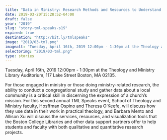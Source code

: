 ```yaml
---
title: "Data in Ministry: Research Methods and Resources to Understand Changes in our Church"
date: 2019-03-20T15:28:52-04:00
draft: false
year: "2019"
slug: "story-tml-speaks-s19"
expired: true
destination: "http://bit.ly/tmlspeaks"
image: "2019/03-tml.png"
imagealt: "Tuesday, April 16th, 2019 12:00pm - 1:30pm at the Theology and Ministry Library Auditorium, 117 Lake Street"
selectorimg: "2019/03-tml.png"
type: stories
---
```


Tuesday, April 16th, 2019 12:00pm - 1:30pm at the Theology and Ministry Library Auditorium, 117 Lake Street Boston, MA 02135. 

For those engaged in ministry or those doing ministry-related research, the ability to conduct a congregational study and gather data about a local community is a critical skill in discerning the expression of a church’s mission. For this second annual TML Speaks event, School of Theology and Ministry faculty, Hosffman Ospino and Theresa O’Keefe, will discuss how they use data in their work in practical theology, and Barbara Mento and Allison Xu will discuss the services, resources, and visualization tools that the Boston College Libraries and other data support partners offer to help students and faculty with both qualitative and quantitative research projects.